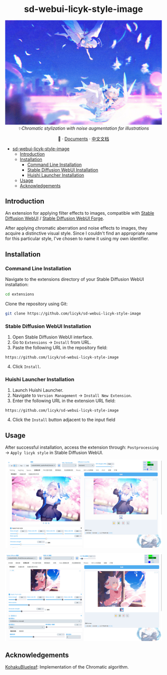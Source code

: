 <div align="center">

# sd-webui-licyk-style-image

![preview](./assets/0.jpg)
_*✨Chromatic stylization with noise augmentation for illustrations*_

📓 · [Documents](./README.md) · [中文文档](./README-zh.md)

</div>

- [sd-webui-licyk-style-image](#sd-webui-licyk-style-image)
  - [Introduction](#introduction)
  - [Installation](#installation)
    - [Command Line Installation](#command-line-installation)
    - [Stable Diffusion WebUI Installation](#stable-diffusion-webui-installation)
    - [Huishi Launcher Installation](#huishi-launcher-installation)
  - [Usage](#usage)
  - [Acknowledgements](#acknowledgements)


## Introduction
An extension for applying filter effects to images, compatible with [Stable Diffusion WebUI](https://github.com/AUTOMATIC1111/stable-diffusion-webui) / [Stable Diffusion WebUI Forge](https://github.com/lllyasviel/stable-diffusion-webui-forge).

After applying chromatic aberration and noise effects to images, they acquire a distinctive visual style. Since I couldn't find an appropriate name for this particular style, I've chosen to name it using my own identifier.


## Installation
### Command Line Installation
Navigate to the extensions directory of your Stable Diffusion WebUI installation:

```bash
cd extensions
```

Clone the repository using Git:

```bash
git clone https://github.com/licyk/sd-webui-licyk-style-image
```


### Stable Diffusion WebUI Installation
1. Open Stable Diffusion WebUI interface.
2. Go to `Extensions` -> `Install` from URL.
3. Paste the following URL in the repository field:

```
https://github.com/licyk/sd-webui-licyk-style-image
```

4. Click `Install`.


### Huishi Launcher Installation
1. Launch Huishi Launcher.
2. Navigate to `Version Management` -> `Install New Extension`.
3. Enter the following URL in the extension URL field:

```
https://github.com/licyk/sd-webui-licyk-style-image
```

4. Click the `Install` button adjacent to the input field


## Usage
After successful installation, access the extension through: `Postprocessing` -> `Apply licyk style` in Stable Diffusion WebUI.

![](./assets/1.jpg)

![](./assets/2.jpg)


## Acknowledgements
[KohakuBlueleaf](https://github.com/KohakuBlueleaf): Implementation of the Chromatic algorithm.